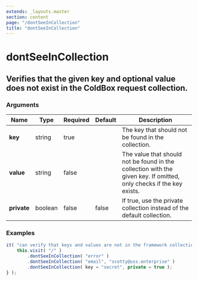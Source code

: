 ```yaml
---
extends: _layouts.master
section: content
page: "/dontSeeInCollection"
title: "dontSeeInCollection"
---
```

        
<h1 class="title is-1">dontSeeInCollection</h1>
<h2 class="subtitle is-4">
    Verifies that the given key and optional value does not exist in the ColdBox request collection.
</h2>

<h3 class="subtitle is-5">Arguments</h3>
<table class="table">
    <thead>
        <tr>
            <th>Name</th>
            <th>Type</th>
            <th>Required</th>
            <th>Default</th>
            <th>Description</th>
        </tr>
    </thead>
    <tbody>
        <tr>
            <td class="title is-5"><strong>key</strong></td>
            <td class="title is-5">string</td>
            <td class="title is-5">true</td>
            <td class="title is-5"></td>
            <td class="title is-5">The key that should not be found in the collection.</td>
        </tr>
        <tr>
            <td class="title is-5"><strong>value</strong></td>
            <td class="title is-5">string</td>
            <td class="title is-5">false</td>
            <td class="title is-5"></td>
            <td class="title is-5">The value that should not be found in the collection with the given key. If omitted, only checks if the key exists.</td>
        </tr>
        <tr>
            <td class="title is-5"><strong>private</strong></td>
            <td class="title is-5">boolean</td>
            <td class="title is-5">false</td>
            <td class="title is-5">false</td>
            <td class="title is-5">If true, use the private collection instead of the default collection.</td>
        </tr>
    </tbody>
</table>

<h3 class="subtitle is-5">Examples</h3>

```js
it( "can verify that keys and values are not in the framework collection", function() {
    this.visit( "/" )
        .dontSeeInCollection( "error" )
        .dontSeeInCollection( "email", "scotty@uss.enterprise" )
        .dontSeeInCollection( key = "secret", private = true );
} );
```